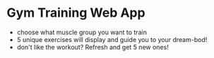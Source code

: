 # Gym Training Web App

- choose what muscle group you want to train
- 5 unique exercises will display and guide you to your dream-bod!
- don't like the workout? Refresh and get 5 new ones!
